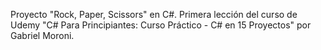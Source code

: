 Proyecto "Rock, Paper, Scissors" en C#. Primera lección del curso de Udemy "C# Para Principiantes: Curso Práctico - C# en 15 Proyectos" por Gabriel Moroni.